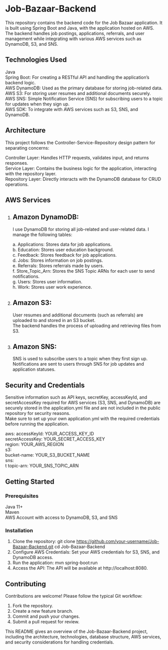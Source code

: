 # Job-Bazaar-Backend
This repository contains the backend code for the Job Bazaar application. It is built using Spring Boot and Java, with the application hosted on AWS. The backend handles job postings, applications, referrals, and user management while integrating 
with various AWS services such as DynamoDB, S3, and SNS.

## Technologies Used

Java  
Spring Boot: For creating a RESTful API and handling the application’s backend logic.  
AWS DynamoDB: Used as the primary database for storing job-related data.  
AWS S3: For storing user resumes and additional documents securely.  
AWS SNS: Simple Notification Service (SNS) for subscribing users to a topic for updates when they sign up.  
AWS SDK: To integrate with AWS services such as S3, SNS, and DynamoDB.  

## Architecture
This project follows the Controller-Service-Repository design pattern for separating concerns:

Controller Layer: Handles HTTP requests, validates input, and returns responses.  
Service Layer: Contains the business logic for the application, interacting with the repository layer.  
Repository Layer: Directly interacts with the DynamoDB database for CRUD operations.  

## AWS Services
1. ## Amazon DynamoDB:
   I use DynamoDB for storing all job-related and user-related data. I manage the following tables:

    a. Applications: Stores data for job applications.  
    b. Education: Stores user education background.  
    c. Feedback: Stores feedback for job applications.  
    d. Jobs: Stores information on job postings.  
    e. Referrals: Stores referrals made by users.  
    f. Store_Topic_Arn: Stores the SNS Topic ARNs for each user to send notifications.  
    g. Users: Stores user information.  
    h. Work: Stores user work experience.  
2. ## Amazon S3:
    User resumes and additional documents (such as referrals) are uploaded to and stored in an S3 bucket.  
    The backend handles the process of uploading and retrieving files from S3.

3. ## Amazon SNS:
   SNS is used to subscribe users to a topic when they first sign up.  
   Notifications are sent to users through SNS for job updates and application statuses.
   
## Security and Credentials
Sensitive information such as API keys, secretKey, accessKeyId, and secretAccessKey required for AWS services (S3, SNS, and DynamoDB) are securely stored in the application.yml file and are not included in the public repository for security reasons.  
Make sure to set up your own application.yml with the required credentials before running the application.

aws:
     accessKeyId: YOUR_ACCESS_KEY_ID  
     secretAccessKey: YOUR_SECRET_ACCESS_KEY  
     region: YOUR_AWS_REGION  
     s3:  
       bucket-name: YOUR_S3_BUCKET_NAME  
     sns:  
    t   topic-arn: YOUR_SNS_TOPIC_ARN  

## Getting Started
### Prerequisites
Java 11+  
Maven  
AWS Account with access to DynamoDB, S3, and SNS

### Installation
1. Clone the repository:
   git clone https://github.com/your-username/Job-Bazaar-Backend.git
   cd Job-Bazaar-Backend
2. Configure AWS Credentials: Set your AWS credentials for S3, SNS, and DynamoDB access.
3. Run the application: mvn spring-boot:run
4. Access the API: The API will be available at http://localhost:8080.

## Contributing
Contributions are welcome! Please follow the typical Git workflow:

1. Fork the repository.
2. Create a new feature branch.
3. Commit and push your changes.
4. Submit a pull request for review.

This README gives an overview of the Job-Bazaar-Backend project, including the architecture, technologies, database structure, AWS services, and security considerations for handling credentials.

